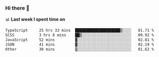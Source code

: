 ### Hi there 👋

<!--
**DBvc/DBvc** is a ✨ _special_ ✨ repository because its `README.md` (this file) appears on your GitHub profile.

Here are some ideas to get you started:

- 🔭 I’m currently working on ...
- 🌱 I’m currently learning ...
- 👯 I’m looking to collaborate on ...
- 🤔 I’m looking for help with ...
- 💬 Ask me about ...
- 📫 How to reach me: ...
- 😄 Pronouns: ...
- ⚡ Fun fact: ...
-->

📊 **Last week I spent time on**
<!--START_SECTION:waka-->

```txt
TypeScript     25 hrs 33 mins  ████████████████████▒░░░░   81.71 %
SCSS           3 hrs 6 mins    ██▒░░░░░░░░░░░░░░░░░░░░░░   09.92 %
JavaScript     52 mins         ▓░░░░░░░░░░░░░░░░░░░░░░░░   02.81 %
JSON           41 mins         ▓░░░░░░░░░░░░░░░░░░░░░░░░   02.19 %
Other          30 mins         ▒░░░░░░░░░░░░░░░░░░░░░░░░   01.62 %
```

<!--END_SECTION:waka-->
